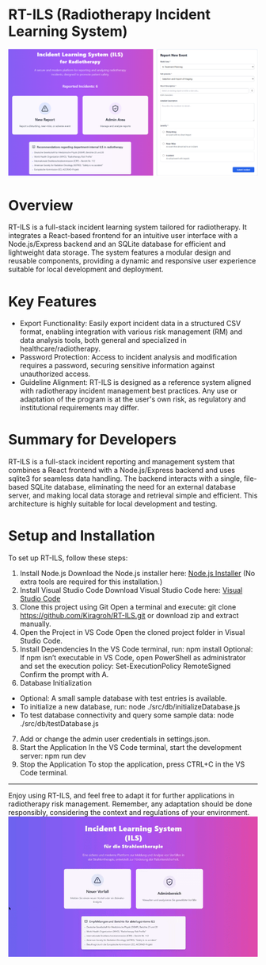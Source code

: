 # RT-ILS (Radiotherapy Incident Learning System)
![Test Image 1](https://github.com/Kiragroh/RT-ILS/blob/main/Screenshot.png)
# Overview
RT-ILS is a full-stack incident learning system tailored for radiotherapy. It integrates a React-based frontend for an intuitive user interface with a Node.js/Express backend and an SQLite database for efficient and lightweight data storage. The system features a modular design and reusable components, providing a dynamic and responsive user experience suitable for local development and deployment.
# Key Features
-	Export Functionality: Easily export incident data in a structured CSV format, enabling integration with various risk management (RM) and data analysis tools, both general and specialized in healthcare/radiotherapy.
-	Password Protection: Access to incident analysis and modification requires a password, securing sensitive information against unauthorized access.
-	Guideline Alignment: RT-ILS is designed as a reference system aligned with radiotherapy incident management best practices. Any use or adaptation of the program is at the user's own risk, as regulatory and institutional requirements may differ.
# Summary for Developers
RT-ILS is a full-stack incident reporting and management system that combines a React frontend with a Node.js/Express backend and uses sqlite3 for seamless data handling. The backend interacts with a single, file-based SQLite database, eliminating the need for an external database server, and making local data storage and retrieval simple and efficient. This architecture is highly suitable for local development and testing.
# Setup and Installation
To set up RT-ILS, follow these steps:
1.	Install Node.js
Download the Node.js installer here: [Node.js Installer](https://nodejs.org/en/download/prebuilt-installer)
(No extra tools are required for this installation.)
2.	Install Visual Studio Code
Download Visual Studio Code here: [Visual Studio Code](https://code.visualstudio.com/download)
3.	Clone this project using Git
Open a terminal and execute:
git clone https://github.com/Kiragroh/RT-ILS.git
or download zip and extract manually.
4.	Open the Project in VS Code
Open the cloned project folder in Visual Studio Code.
5.	Install Dependencies
In the VS Code terminal, run:
npm install
Optional: If npm isn’t executable in VS Code, open PowerShell as administrator and set the execution policy:
Set-ExecutionPolicy RemoteSigned
Confirm the prompt with A.
6.	Database Initialization
-	Optional: A small sample database with test entries is available.
-	To initialize a new database, run:
node ./src/db/initializeDatabase.js
-	To test database connectivity and query some sample data:
node ./src/db/testDatabase.js
7.	Add or change the admin user credentials in settings.json.
8.	Start the Application
In the VS Code terminal, start the development server:
npm run dev
9.	Stop the Application
To stop the application, press CTRL+C in the VS Code terminal.
________________________________________
Enjoy using RT-ILS, and feel free to adapt it for further applications in radiotherapy risk management. Remember, any adaptation should be done responsibly, considering the context and regulations of your environment.
![GIF 1](https://github.com/Kiragroh/RT-ILS/blob/main/RT-ILS.gif)
